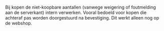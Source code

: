 Bij kopen de niet-koopbare aantallen (vanwege weigering of foutmelding aan de serverkant) intern verwerken. Vooral bedoeld voor kopen die achteraf pas worden doorgestuurd na bevestiging. Dit werkt alleen nog op de webshop.